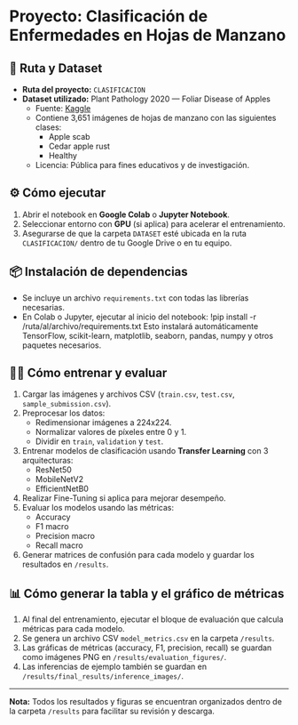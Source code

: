 # Proyecto: Clasificación de Enfermedades en Hojas de Manzano

## 📂 Ruta y Dataset
- **Ruta del proyecto:** `CLASIFICACION`
- **Dataset utilizado:** Plant Pathology 2020 — Foliar Disease of Apples
  - Fuente: [Kaggle](https://www.kaggle.com/datasets/emmarex/plant-pathology-2020-fgvc7)
  - Contiene 3,651 imágenes de hojas de manzano con las siguientes clases:
    - Apple scab
    - Cedar apple rust
    - Healthy
  - Licencia: Pública para fines educativos y de investigación.

## ⚙️ Cómo ejecutar
1. Abrir el notebook en **Google Colab** o **Jupyter Notebook**.
2. Seleccionar entorno con **GPU** (si aplica) para acelerar el entrenamiento.
3. Asegurarse de que la carpeta `DATASET` esté ubicada en la ruta `CLASIFICACION/` dentro de tu Google Drive o en tu equipo.


## 📦 Instalación de dependencias
- Se incluye un archivo `requirements.txt` con todas las librerías necesarias.
- En Colab o Jupyter, ejecutar al inicio del notebook:
  !pip install -r /ruta/al/archivo/requirements.txt
Esto instalará automáticamente TensorFlow, scikit-learn, matplotlib, seaborn, pandas, numpy y otros paquetes necesarios.

## 🏋️‍♀️ Cómo entrenar y evaluar
1. Cargar las imágenes y archivos CSV (`train.csv`, `test.csv`, `sample_submission.csv`).
2. Preprocesar los datos:
   - Redimensionar imágenes a 224x224.
   - Normalizar valores de píxeles entre 0 y 1.
   - Dividir en `train`, `validation` y `test`.
3. Entrenar modelos de clasificación usando **Transfer Learning** con 3 arquitecturas:
   - ResNet50
   - MobileNetV2
   - EfficientNetB0
4. Realizar Fine-Tuning si aplica para mejorar desempeño.
5. Evaluar los modelos usando las métricas:
   - Accuracy
   - F1 macro
   - Precision macro
   - Recall macro
6. Generar matrices de confusión para cada modelo y guardar los resultados en `/results`.

## 📊 Cómo generar la tabla y el gráfico de métricas
1. Al final del entrenamiento, ejecutar el bloque de evaluación que calcula métricas para cada modelo.
2. Se genera un archivo CSV `model_metrics.csv` en la carpeta `/results`.
3. Las gráficas de métricas (accuracy, F1, precision, recall) se guardan como imágenes PNG en `/results/evaluation_figures/`.
4. Las inferencias de ejemplo también se guardan en `/results/final_results/inference_images/`.


---
**Nota:** Todos los resultados y figuras se encuentran organizados dentro de la carpeta `/results` para facilitar su revisión y descarga.
